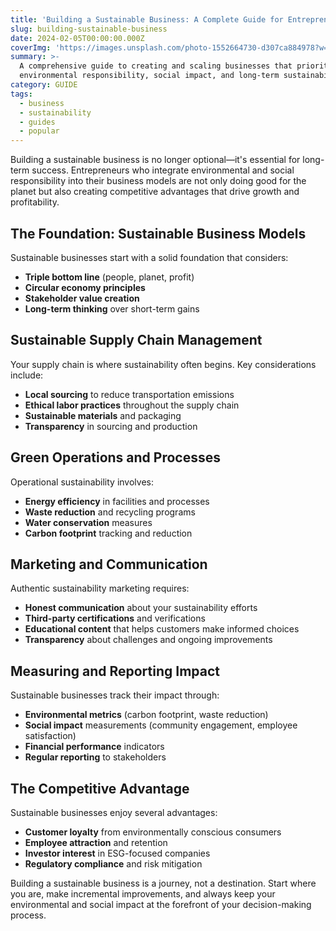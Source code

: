 ```yaml
---
title: 'Building a Sustainable Business: A Complete Guide for Entrepreneurs 2025'
slug: building-sustainable-business
date: 2024-02-05T00:00:00.000Z
coverImg: 'https://images.unsplash.com/photo-1552664730-d307ca884978?w=800&h=400&fit=crop'
summary: >-
  A comprehensive guide to creating and scaling businesses that prioritize
  environmental responsibility, social impact, and long-term sustainability.
category: GUIDE
tags:
  - business
  - sustainability
  - guides
  - popular
---
```


Building a sustainable business is no longer optional—it's essential for long-term success. Entrepreneurs who integrate environmental and social responsibility into their business models are not only doing good for the planet but also creating competitive advantages that drive growth and profitability.

## The Foundation: Sustainable Business Models

Sustainable businesses start with a solid foundation that considers:

* **Triple bottom line** (people, planet, profit)
* **Circular economy principles**
* **Stakeholder value creation**
* **Long-term thinking** over short-term gains

## Sustainable Supply Chain Management

Your supply chain is where sustainability often begins. Key considerations include:

* **Local sourcing** to reduce transportation emissions
* **Ethical labor practices** throughout the supply chain
* **Sustainable materials** and packaging
* **Transparency** in sourcing and production

## Green Operations and Processes

Operational sustainability involves:

* **Energy efficiency** in facilities and processes
* **Waste reduction** and recycling programs
* **Water conservation** measures
* **Carbon footprint** tracking and reduction

## Marketing and Communication

Authentic sustainability marketing requires:

* **Honest communication** about your sustainability efforts
* **Third-party certifications** and verifications
* **Educational content** that helps customers make informed choices
* **Transparency** about challenges and ongoing improvements

## Measuring and Reporting Impact

Sustainable businesses track their impact through:

* **Environmental metrics** (carbon footprint, waste reduction)
* **Social impact** measurements (community engagement, employee satisfaction)
* **Financial performance** indicators
* **Regular reporting** to stakeholders

## The Competitive Advantage

Sustainable businesses enjoy several advantages:

* **Customer loyalty** from environmentally conscious consumers
* **Employee attraction** and retention
* **Investor interest** in ESG-focused companies
* **Regulatory compliance** and risk mitigation

Building a sustainable business is a journey, not a destination. Start where you are, make incremental improvements, and always keep your environmental and social impact at the forefront of your decision-making process.
